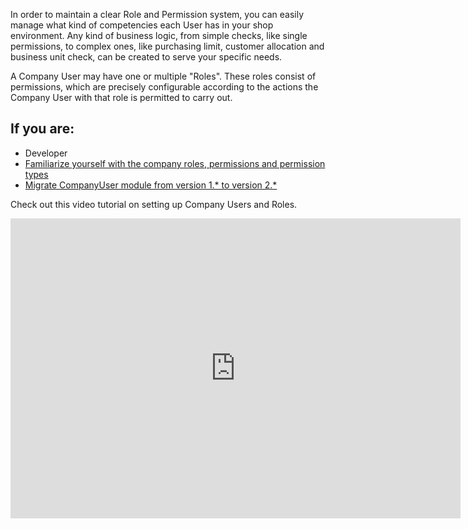 In order to maintain a clear Role and Permission system, you can easily manage what kind of competencies each User has in your shop environment. Any kind of business logic, from simple checks, like single permissions, to complex ones, like purchasing limit, customer allocation and business unit check, can be created to serve your specific needs.

A Company User may have one or multiple "Roles". These roles consist of permissions, which are precisely configurable according to the actions the Company User with that role is permitted to carry out.

## If you are:

<div class="mr-container">
    <div class="mr-list-container">
        <!-- col1 -->
        <div class="mr-col">
            <ul class="mr-list mr-list-green">
                <li class="mr-title">Developer</li>
                <li><a href="https://documentation.spryker.com/v4/docs/company-roles-permissions-overview" class="mr-link">Familiarize yourself with the company roles, permissions and permission types</a></li>
                <li><a href="https://documentation.spryker.com/v4/docs/mg-companyuse" class="mr-link">Migrate CompanyUser module from version 1.* to version 2.*</a></li>
              </ul>
        </div>
        </div>
</div>

Check out this video tutorial on setting up Company Users and Roles.
<iframe src="https://fast.wistia.net/embed/iframe/72qy3slwjo" title="How to set up Company Users and Roles in Spryker" allowtransparency="true" frameborder="0" scrolling="no" class="wistia_embed" name="wistia_embed" allowfullscreen="0" mozallowfullscreen="0" webkitallowfullscreen="0" oallowfullscreen="0" msallowfullscreen="0" width="720" height="480"></iframe>